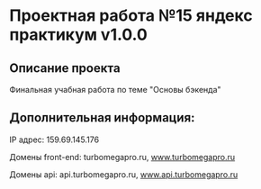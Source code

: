 # Проектная работа №15 яндекс практикум v1.0.0

## Описание проекта
Финальная учабная работа по теме "Основы бэкенда"

## Дополнительная информация:
IP адрес: 159.69.145.176

Домены front-end: turbomegapro.ru, www.turbomegapro.ru

Домены api: api.turbomegapro.ru, www.api.turbomegapro.ru

